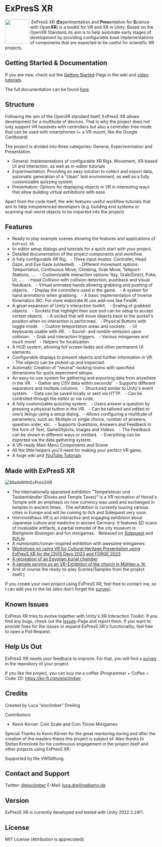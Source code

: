 # ExPresS XR

<img align="left" width="80" height="80" src="https://github.com/eisclimber/ExPresS-XR/assets/49446532/1935b2c9-000b-4440-8bd6-53c087d49b34">
 ExPresS XR (<b>Ex</b>perimentation and <b>Pres</b>entation for <b>S</b>cience with Open<b>XR</b>) is a toolkit for VR and XR in Unity.
Based on the OpenXR Standard, its aim is to help automate early stages of development by providing configurable base implementations of components that are expected to be useful for scientific XR projects.  

## Getting Started & Documentation

If you are new, check out the [Getting Started](https://github.com/eisclimber/ExPresS-XR/wiki/Getting-Started)-Page in the wiki and [video tutorials](https://www.youtube.com/playlist?list=PLaAvR_HPw8vhvauv-PpZuULIV3pETSwn_).

The full documentation can be found [here](https://github.com/eisclimber/ExPresS-XR/wiki)


## Structure

Following the aim of the OpenXR standard itself, ExPresS XR allows development for a multitude of devices.
That is why the project does not only support VR headsets with controllers but also a controller-free mode that can be used with smartphones (+ a VR mount, like the Google Cardboard)

The project is divided into three categories: General, Experimentation and Presentation.

- General: Implementations of configurable XR Rigs, Movement, XR-based UI and Interaction, as well as in-editor tutorials
- Experimentation: Providing an easy solution to collect and export data, automatic generation of a "clean" test environment, as well as a fully customizable quizzing system
- Presentation: Options for displaying objects in VR in interesting ways that allow building virtual exhibitions with ease

Apart from the code itself, the wiki features useful workflow tutorials that aim to help inexperienced developers (e.g. building end systems or scanning real-world objects to be imported into the project)

## Features

- Ready to play example scenes showing the features and applications of `ExPresS XR`.
- In-editor setup dialogs and tutorials for a quick start with your project.
- Detailed documentation of the project components and workflow.
- A fully configurable XR Rig.
  - Three input modes: Controller, Head Gaze, and Eye Gaze (untested).
  - Different movement options: Teleportation, Continuous Move, Climbing, Grab Move, Teleport-Stations, ....
  - Customizable interaction options: Ray, Grab/Direct, Poke, UI, ....
  - Head Collision with collision detection, pushback and visual feedback.
  - Virtual animated hands allowing grabbing and pushing of objects.
  - Display the controllers used in the game.
  - A system for hand animations when grabbing.
  - A basic implementation of Inverse Kinematics (IK). For more elaborate IK use add-ons like FinalIK.
- A great expansion of Unity's interaction toolkit.
  - Scaling of grabbed objects.
  - Sockets that highlight their size and can be setup to accept certain objects.
  - A socket that will move objects back to the socket's position when no interaction is performed.
  - Physical Buttons with toggle mode.
  - Custom teleportation areas and sockets.
  - UI keyboards usable with XR.
  - Sound- and rumble-emission upon collision.
  - Grab and interaction triggers.
  - Various minigames and much more!
  - Helpers for localization.
- A HUD system, allowing full screen fades and other permanent UI elements.
- Configurable displays to present objects and further information in VR.
  - The objects can be picked up and inspected.
- Automatic Creation of "neutral"-looking rooms with specified dimensions for quick experiment setups.
- An easy-to-use system for gathering and exporting data from anywhere in the VR.
  - Gather any CSV data within seconds!
  - Supports different separators and multiple columns.
  - Structured similar to Unity's event system.
  - Data can be saved locally or sent via HTTP.
  - Can be controlled through the editor or via code.
- A fully customizable quizzing system.
  - Users answer a question by pressing a physical button in the VR.
  - Can be tailored and edited to one's likings using a setup dialog.
  - Allows configuring a multitude of parameters, such as: Multiple or single choice, number of answers, question order, etc.
  - Supports Questions, Answers and Feedback in the form of Text, GameObjects, Images and Videos.
  - The Feedback can be shown in different ways or omitted.
  - Everything can be exported via the data gathering system.
- A VR-ready Main Menu Components and Scene
- All the little helpers you'll need for making your perfect VR game.
- A huge wiki and [YouTube Tutorials](https://www.youtube.com/watch?v=-k2wBBZ9a1w&list=PLaAvR_HPw8vhvauv-PpZuULIV3pETSwn_)


## Made with ExPresS XR

![MadeWithExPresSXR](https://github.com/eisclimber/ExPresS-XR/assets/49446532/9a2dab28-50a6-4f29-a882-cb13002a6634)

- The internationally appraised exhibition "Tempelsteuer und Taubenhändler (Doves and Temple Taxes)" is a VR recreation of Herod's Temple with an emphasis on how currency was used and exchanged in temples in ancient times.  
The exhibition is currently touring various cities in Europe and will be coming to Itch and Sidequest very soon.
- Hornmoldhaus VR is an interactive and engaging exhibition about Japanese culture and medicine in ancient Germany. It features §D scans of invaluable artifacts, a partial remodel of the city museum in Bietigheim-Bissingen and fun minigames.  
Released on [Sidequest](https://sidequestvr.com/app/21084/hornmoldhaus-vr) and [Itch.io](https://eisclimber.itch.io/hornmoldhaus-vr)
- A numismatic/roman-inspired exhibition with awesome minigames
- [Workshops on using VR for Cultural Heritage Presentation using ExPresS XR for the CIVIS Days 2023 and FORGE 2023](https://github.com/eisclimber/VRMuseumTemplate)
- [A recreation of an Egyptian burial chamber](https://github.com/eisclimber/VR-Burial-Chamber)
- [A sample serving as an VR-Exhibition of the church in Mühlen a. N.](https://github.com/eisclimber/express-xr-exhibition-kirche-muehlen)
- And of course the ready-to-play Scenes/Samples from the project itself:)

If you create your own project using ExPresS XR, feel free to contact me, so I can add you to the list (also don't forget the [survey](https://github.com/eisclimber/ExPresS-XR/blob/main/ExPresS%20XR%20Survey.pdf)).

## Known Issues

ExPress XR tries to evolve together with Unity's XR Interaction Toolkit. If you find any bugs, check out the [Issues](https://github.com/eisclimber/ExPresS-XR/issues)-Page and report them. If you want to provide fixes for the issues or expand ExPresS XR's functionality, feel free to open a Pull Request.

## Help Us Out

ExPresS XR needs your feedback to improve. For that, you will find a [survey](https://github.com/eisclimber/ExPresS-XR/blob/main/ExPresS%20XR%20Survey.pdf) in the repository of your project.

If you like the project, you can buy me a coffee (Programmer + Coffee = Code :D): https://ko-fi.com/eisclimber  


## Credits

Created by Luca "eisclimber" Dreiling

Contributors:
- Kevin Körner: Coin Scale and Coin Throw Minigames


Special Thanks to Kevin Körner for the great mentoring during and after the creation of the masters thesis this project is subject of. 
Also thanks to Stefan Krmnicek for his continuous engagement in the project itself and other projects using ExPresS XR.

Supported by the VWStiftung.


## Contact and Support 

Twitter: [@eisclimber](https://twitter.com/eisclimber)
E-Mail: [luca.dreiling@gmx.de](mailto:luca.dreiling@gmx.de)

## Version

ExPresS XR is currently developed and tested with Unity 2022.3.24f1.

## License

MIT License (Attribution is appreciated)
